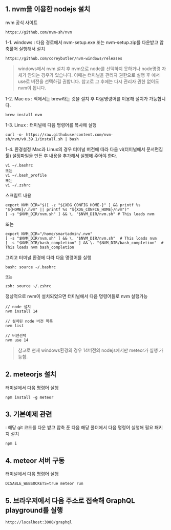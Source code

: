 ## 1. nvm을 이용한 nodejs 설치

nvm 공식 사이트
```
https://github.com/nvm-sh/nvm
```

1-1. windows
: 다음 경로에서 nvm-setup.exe 또는 nvm-setup.zip를 다운받고 압축풀어 실행해서 설치
```
https://github.com/coreybutler/nvm-windows/releases
```

> windows에서 nvm 설치 후 nvm으로 node를 선택하지 못하거나 node명령 자체가 안되는 경우가 있습니다. 이때는 터미널을 관리자 권한으로 실행 후  에서 use로 버전을 선택하길 권합니다. 참고로 그 후에는 다시 관리자 권한 없이도 nvm이 됩니다. 


1-2. Mac os
: 맥에서는 brew라는 것을 설치 후 다음명령어를 이용해 설치가 가능합니다. 
```
brew install nvm
```

1-3. Linux
: 터미널에 다음 명령어를 복사해 실행
```
curl -o- https://raw.githubusercontent.com/nvm-sh/nvm/v0.39.1/install.sh | bash
```

1-4. 환경설정
Mac과 Linux의 경우 터미널 버전에 따라 다음 vi(터미널에서 문서편집툴) 설정파일을 만든 후 내용을 추가해서 실행해 주어야 한다. 

```
vi ~/.bashrc
또는
vi ~/.bash_profile
또는
vi ~/.zshrc
```

스크립트 내용
```
export NVM_DIR="$([ -z "${XDG_CONFIG_HOME-}" ] && printf %s "${HOME}/.nvm" || printf %s "${XDG_CONFIG_HOME}/nvm")"
[ -s "$NVM_DIR/nvm.sh" ] && \. "$NVM_DIR/nvm.sh" # This loads nvm
```

또는 

```
export NVM_DIR="/home/smartadmin/.nvm"
[ -s "$NVM_DIR/nvm.sh" ] && \. "$NVM_DIR/nvm.sh"  # This loads nvm
[ -s "$NVM_DIR/bash_completion" ] && \. "$NVM_DIR/bash_completion"  # This loads nvm bash_completion
```

그리고 터미널 환경에 다라 다음 명령어를 실행

```
bash: source ~/.bashrc

또는

zsh: source ~/.zshrc
```

정상적으로 nvm이 설치되었으면 터미널에서 다음 명령어들로 nvm 실행가능


```
// node 설치
nvm install 14

// 설치된 node 버전 목록
nvm list 

// 버전선택
nvm use 14

```

> 참고로 현재 windows환경의 경우 14버전의 nodejs에서만 meteor가 실행 가능함.


## 2. meteorjs 설치


터미널에서 다음 명령어 실행

```
npm install -g meteor
```

## 3. 기본예제 관련

: 해당 git 코드를 다운 받고 압축 푼 다음 해당 폴더에서 다음 명령어 실행해 필요 패키지 설치

```
npm i
```

## 4. meteor 서버 구동

터미널에서 다음 명령어 실행
```
DISABLE_WEBSOCKETS=true meteor run
```

## 5. 브라우저에서 다음 주소로 접속해 GraphQL playground를 실행

```
http://localhost:3000/graphql
```

